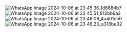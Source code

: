 ![WhatsApp Image 2024-10-06 at 23 45 36_1d6684b7](https://github.com/user-attachments/assets/3ab85d86-6617-437e-9bc2-0dd837b37d67)
![WhatsApp Image 2024-10-06 at 23 45 51_812bb9a2](https://github.com/user-attachments/assets/25889de4-c55f-4ef4-aa4f-f1501aea3bdd)
![WhatsApp Image 2024-10-06 at 23 46 06_4a401cb9](https://github.com/user-attachments/assets/1188967a-de6d-4916-a4b3-4419ab371b85)
![WhatsApp Image 2024-10-06 at 23 46 23_a318be32](https://github.com/user-attachments/assets/2e232a17-1865-4668-870a-0f739785194a)
